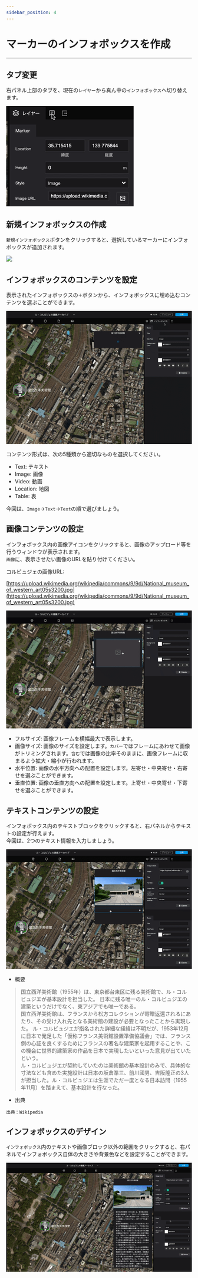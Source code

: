 ```yaml
---
sidebar_position: 4
---
```


# マーカーのインフォボックスを作成
------

## タブ変更
右パネル上部のタブを、現在の`レイヤー`から真ん中の`インフォボックス`へ切り替えます。

![](./img/3_001.gif)

## 新規インフォボックスの作成
`新規インフォボックス`ボタンをクリックすると、選択しているマーカーにインフォボックスが追加されます。

![](./img/3_002.gif)

## インフォボックスのコンテンツを設定
表示されたインフォボックスの`＋`ボタンから、インフォボックスに埋め込むコンテンツを選ぶことができます。 

![](./img/3_003.gif)

コンテンツ形式は、次の5種類から適切なものを選択してください。  
- Text: テキスト
- Image: 画像
- Video: 動画
- Location: 地図
- Table: 表  

今回は、`Image`→`Text`→`Text`の順で選びましょう。  

## 画像コンテンツの設定
インフォボックス内の画像アイコンをクリックすると、画像のアップロード等を行うウィンドウが表示されます。  
`画像`に、表示させたい画像のURLを貼り付けてください。  

コルビュジェの画像URL: 

[https://upload.wikimedia.org/wikipedia/commons/9/9d/National_museum_of_western_art05s3200.jpg](https://upload.wikimedia.org/wikipedia/commons/9/9d/National_museum_of_western_art05s3200.jpg)

![](./img/3_004.gif)

- フルサイズ: 画像フレームを横幅最大で表示します。
- 画像サイズ: 画像のサイズを設定します。`カバー`ではフレームにあわせて画像がトリミングされます。`含む`では画像の比率そのままに、画像フレームに収まるよう拡大・縮小が行われます。
- 水平位置: 画像の水平方向への配置を設定します。左寄せ・中央寄せ・右寄せを選ぶことができます。  
- 垂直位置: 画像の垂直方向への配置を設定します。上寄せ・中央寄せ・下寄せを選ぶことができます。 

## テキストコンテンツの設定
インフォボックス内のテキストブロックをクリックすると、右パネルからテキストの設定が行えます。  
今回は、2つのテキスト情報を入力しましょう。  

![](./img/3_005.gif)

- 概要    

>国立西洋美術館（1955年）は、東京都台東区に残る美術館で、ル・コルビュジエが基本設計を担当した。
日本に残る唯一のル・コルビュジエの建築というだけでなく、東アジアでも唯一である。  
国立西洋美術館は、フランスから松方コレクションが寄贈返還されるにあたり、その受け入れ先となる美術館の建設が必要となったことから実現した。
ル・コルビュジエが指名された詳細な経緯は不明だが、1953年12月に日本で発足した「仮称フランス美術館設置準備協議会」では、フランス側の心証を良くするためにフランスの著名な建築家を起用することや、この機会に世界的建築家の作品を日本で実現したいといった意見が出ていたという。  
ル・コルビュジエが契約していたのは美術館の基本設計のみで、具体的な寸法なども含めた実施設計は日本の坂倉準三、前川國男、吉阪隆正の3人が担当した。ル・コルビュジエは生涯でただ一度となる日本訪問（1955年11月）を踏まえて、基本設計を行なった。
- 出典 

```
出典：Wikipedia
```

## インフォボックスのデザイン
`インフォボックス`内のテキストや画像ブロック以外の範囲をクリックすると、右パネルでインフォボックス自体の大きさや背景色などを設定することができます。 

![](./img/3_006.gif)